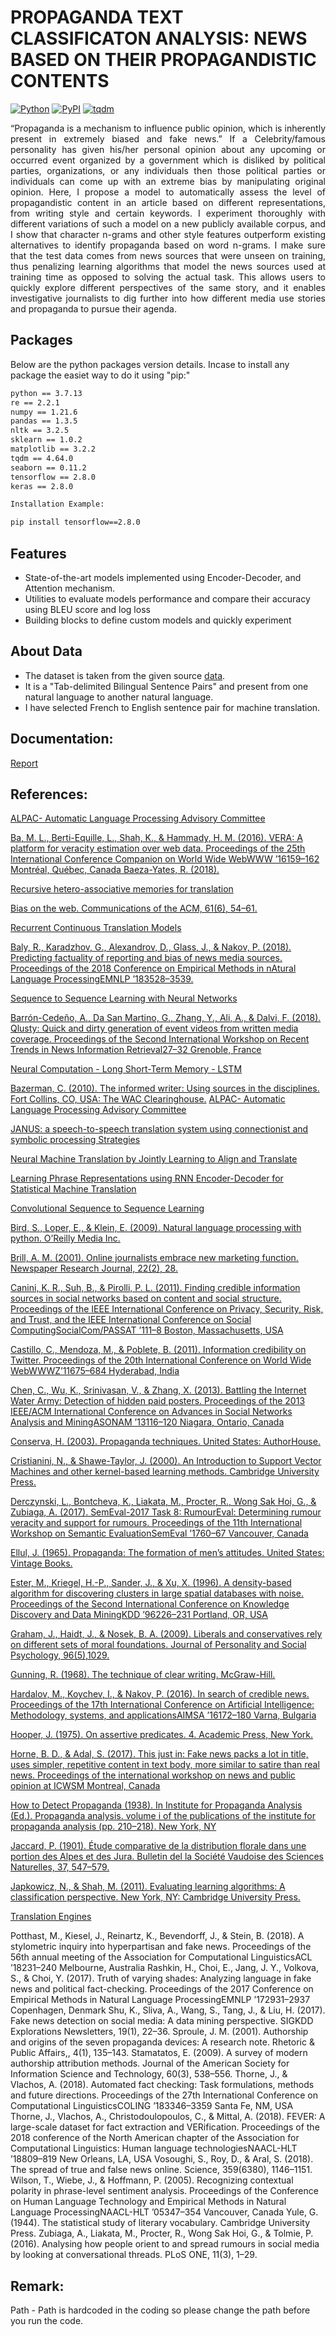 # PROPAGANDA TEXT CLASSIFICATON ANALYSIS: NEWS BASED ON THEIR PROPAGANDISTIC CONTENTS
[![Python](https://warehouse-camo.ingress.cmh1.psfhosted.org/582ab2eba9d0e0f4acbea2fd883f604349908147/68747470733a2f2f696d672e736869656c64732e696f2f707970692f707976657273696f6e732f74656e736f72666c6f772e7376673f7374796c653d706c6173746963)](https://pypi.org/project/tensorflow/2.8.0/)
[![PyPI](https://warehouse-camo.ingress.cmh1.psfhosted.org/76cd0764983d405a55b91b028b8ea467797f1816/68747470733a2f2f62616467652e667572792e696f2f70792f74656e736f72666c6f772e737667)](https://pypi.org/project/tensorflow/2.8.0/)
[![tqdm](https://warehouse-camo.ingress.cmh1.psfhosted.org/6c7e16a4732b3e24d08c464d155bde3b89d95f80/68747470733a2f2f696d672e736869656c64732e696f2f707970692f707976657273696f6e732f7471646d2e7376673f6c6f676f3d707974686f6e266c6f676f436f6c6f723d7768697465)](https://pypi.org/project/tqdm/4.64.0/)


<p align="justify">
    “Propaganda is a mechanism to influence public opinion, which is inherently present in extremely biased and fake news.” If a Celebrity/famous personality has given his/her personal opinion about any upcoming or occurred event organized by a government which is disliked by political parties, organizations, or any individuals then those political parties or individuals can come up with an extreme bias by manipulating original opinion. Here, I propose a model to automatically assess the level of propagandistic content in an article based on different representations, from writing style and certain keywords. I experiment thoroughly with different variations of such a model on a new publicly available corpus, and I show that character n-grams and other style features outperform existing alternatives to identify propaganda based on word n-grams. I make sure that the test data comes from news sources that were unseen on training, thus penalizing learning algorithms that model the news sources used at training time as opposed to solving the actual task. This allows users to quickly explore different perspectives of the same story, and it enables investigative journalists to dig further into how different media use stories and propaganda to pursue their agenda.
</p>

## Packages

Below are the python packages version details. Incase to install any package the easiet way to do it using "pip:"

```bash
python == 3.7.13
re == 2.2.1       
numpy == 1.21.6       
pandas == 1.3.5        
nltk == 3.2.5
sklearn == 1.0.2
matplotlib == 3.2.2
tqdm == 4.64.0
seaborn == 0.11.2
tensorflow == 2.8.0
keras == 2.8.0

Installation Example:

pip install tensorflow==2.8.0
```

## Features

* State-of-the-art models implemented using Encoder-Decoder, and Attention mechanism.
* Utilities to evaluate models performance and compare their accuracy using BLEU score and log loss
* Building blocks to define custom models and quickly experiment

## About Data

* The dataset is taken from the given source [data](http://www.manythings.org/anki/).
* It is a "Tab-delimited Bilingual Sentence Pairs" and present from one natural language to another natural language.
* I have selected French to English sentence pair for machine translation.



## Documentation:

[Report](https://github.com/mofasa-20/PROPAGANDA-TEXT-CLASSIFICATON-ANALYSIS-/upload/main/Report)

## References:
[ALPAC- Automatic Language Processing Advisory Committee](https://en.wikipedia.org/wiki/ALPAC)

[Ba, M. L., Berti-Equille, L., Shah, K., & Hammady, H. M. (2016). VERA: A platform for veracity estimation over web data. Proceedings of the 25th International Conference Companion on World Wide WebWWW ’16159–162 Montréal, Québec, Canada Baeza-Yates, R. (2018).](https://dl.acm.org/doi/10.1145/2872518.2890536)

[Recursive hetero-associative memories for translation](https://citeseerx.ist.psu.edu/viewdoc/download?doi=10.1.1.43.1968&rep=rep1&type=pdf)

[Bias on the web. Communications of the ACM, 61(6), 54–61.](https://dl.acm.org/doi/10.1145/2872518.2890536)

[Recurrent Continuous Translation Models](https://aclanthology.org/D13-1176/)

[Baly, R., Karadzhov, G., Alexandrov, D., Glass, J., & Nakov, P. (2018). Predicting factuality of reporting and bias of news media sources. Proceedings of the 2018 Conference on Empirical Methods in nAtural Language ProcessingEMNLP ’183528–3539.](https://aclanthology.org/D18-1389/)

[Sequence to Sequence Learning with Neural Networks](https://proceedings.neurips.cc/paper/2014/file/a14ac55a4f27472c5d894ec1c3c743d2-Paper.pdf)

[Barrón-Cedeño, A., Da San Martino, G., Zhang, Y., Ali, A., & Dalvi, F. (2018). Qlusty: Quick and dirty generation of event videos from written media coverage. Proceedings of the Second International Workshop on Recent Trends in News Information Retrieval27–32 Grenoble, France](https://www.scopus.com/home.uri)

[Neural Computation - Long Short-Term Memory - LSTM ](https://direct.mit.edu/neco/article-abstract/9/8/1735/6109/Long-Short-Term-Memory?redirectedFrom=fulltext)

[Bazerman, C. (2010). The informed writer: Using sources in the disciplines. Fort Collins, CO, USA: The WAC Clearinghouse.](https://scholar.google.com/scholar_lookup?title=The%20informed%20writer%3A%20Using%20sources%20in%20the%20disciplines&author=C.%20Bazerman&publication_year=2010)
[ALPAC- Automatic Language Processing Advisory Committee](https://en.wikipedia.org/wiki/ALPAC)

[JANUS: a speech-to-speech translation system using connectionist and symbolic processing Strategies](https://isl.anthropomatik.kit.edu/downloads/CP_1991_JANUS-_A_Speech-to-Speech_Translation_System_Using_Connectionist_and_Symbolic_Processing_Strategies(1).pdf)

[Neural Machine Translation by Jointly Learning to Align and Translate](https://arxiv.org/abs/1409.0473#)

[Learning Phrase Representations using RNN Encoder-Decoder for Statistical Machine Translation](https://arxiv.org/abs/1406.1078)

[Convolutional Sequence to Sequence Learning](https://arxiv.org/abs/1705.03122)

[Bird, S., Loper, E., & Klein, E. (2009). Natural language processing with python. O’Reilly Media Inc.](https://books.google.ca/books?hl=en&lr=&id=KGIbfiiP1i4C&oi=fnd&pg=PR5&ots=Y4EfA1OBH5&sig=EHdt_ZsUX0AWJ4CzvD5QPFhCQ0s&redir_esc=y#v=onepage&q&f=false)

[Brill, A. M. (2001). Online journalists embrace new marketing function. Newspaper Research Journal, 22(2), 28.](https://journals.sagepub.com/doi/10.1177/073953290102200203)

[Canini, K. R., Suh, B., & Pirolli, P. L. (2011). Finding credible information sources in social networks based on content and social structure. Proceedings of the IEEE International Conference on Privacy, Security, Risk, and Trust, and the IEEE International Conference on Social ComputingSocialCom/PASSAT ’111–8 Boston, Massachusetts, USA](https://ieeexplore.ieee.org/document/6113088)

[Castillo, C., Mendoza, M., & Poblete, B. (2011). Information credibility on Twitter. Proceedings of the 20th International Conference on World Wide WebWWWZ’11675–684
Hyderabad, India](https://dl.acm.org/doi/10.1145/1963405.1963500)

[Chen, C., Wu, K., Srinivasan, V., & Zhang, X. (2013). Battling the Internet Water Army: Detection of hidden paid posters. Proceedings of the 2013 IEEE/ACM International Conference on Advances in Social Networks Analysis and MiningASONAM ’13116–120 Niagara, Ontario, Canada](https://dl.acm.org/doi/10.1145/2492517.2492637)

[Conserva, H. (2003). Propaganda techniques. United States: AuthorHouse.](https://books.google.ca/books?hl=en&lr=&id=5ip9vVZ-H4sC&oi=fnd&pg=PA2&ots=xjzMk6Fg7v&sig=6sdQuYJQOp1X0EkLKLWG52aHx6Q&redir_esc=y#v=onepage&q&f=false)

[Cristianini, N., & Shawe-Taylor, J. (2000). An Introduction to Support Vector Machines and other kernel-based learning methods. Cambridge University Press.](https://books.google.ca/books?hl=en&lr=&id=_PXJn_cxv0AC&oi=fnd&pg=PR9&ots=xTSd6B3qYf&sig=mOQjOmF1DZ3-G4lFbsGVX9lWu6o&redir_esc=y#v=onepage&q&f=false)

[Derczynski, L., Bontcheva, K., Liakata, M., Procter, R., Wong Sak Hoi, G., & Zubiaga, A. (2017). SemEval-2017 Task 8: RumourEval: Determining rumour veracity and
support for rumours. Proceedings of the 11th International Workshop on Semantic EvaluationSemEval ’1760–67 Vancouver, Canada](https://arxiv.org/abs/1704.05972)

[Ellul, J. (1965). Propaganda: The formation of men’s attitudes. United States: Vintage Books.](https://d1wqtxts1xzle7.cloudfront.net/52794526/Propaganda_-The_Formation_Of_Mens_Attitudes_By_Jacques_Ellul-with-cover-page-v2.pdf?Expires=1660436647&Signature=giCcyh1FxWOySvDCygdhyJVUMeN-GTKzwCeE5TeW7BSb-~T9Pi9e27zX6pZS7s~m6wt~a-G3bMWStcvrQtVxCXbVL1qqDlWFgPlx~X86Q2DJwqm~FPTZr7X8jyWMIiGdpU5-ailPSpYOLMf-nuZFm19KnNJfvuZ~bwaB5IONNENW5xPjFdk48QePkgSvYQByT72RBS2g6Ngxyc5X3U~cEVilyoVYW-7eUDJ5RqbjhbiNdEslT63k9Ui1W6Wha4E4XBuDGjV5cihOQ62k0wbZ5wpuDUYn~xzMYaKj3PiemXthYJv5a2jKQbJoS4vM~pRwCwVC4kyf12eHZkoz2PuQCw__&Key-Pair-Id=APKAJLOHF5GGSLRBV4ZA)

[Ester, M., Kriegel, H.-P., Sander, J., & Xu, X. (1996). A density-based algorithm for discovering clusters in large spatial databases with noise. Proceedings of the Second International Conference on Knowledge Discovery and Data MiningKDD ’96226–231 Portland, OR, USA](https://www.aaai.org/Papers/KDD/1996/KDD96-037.pdf?source=post_page)

[Graham, J., Haidt, J., & Nosek, B. A. (2009). Liberals and conservatives rely on different sets of moral foundations. Journal of Personality and Social Psychology, 96(5),1029.](https://psycnet.apa.org/doiLanding?doi=10.1037%2Fa0015141)

[Gunning, R. (1968). The technique of clear writing. McGraw-Hill.](https://agris.fao.org/agris-search/search.do?recordID=US201300348129)

[Hardalov, M., Koychev, I., & Nakov, P. (2016). In search of credible news. Proceedings of the 17th International Conference on Artificial Intelligence: Methodology, systems, and applicationsAIMSA ’16172–180 Varna, Bulgaria](https://link.springer.com/chapter/10.1007/978-3-319-44748-3_17)

[Hooper, J. (1975). On assertive predicates. 4. Academic Press, New York.](https://onlinelibrary.wiley.com/doi/10.1002/9781118611463.wbielsi003)

[Horne, B. D., & Adal, S. (2017). This just in: Fake news packs a lot in title, uses simpler, repetitive content in text body, more similar to satire than real news. Proceedings of the international workshop on news and public opinion at ICWSM Montreal, Canada](https://www.aaai.org/ocs/index.php/ICWSM/ICWSM17/paper/view/15772/14898)

[How to Detect Propaganda (1938). In Institute for Propaganda Analysis (Ed.). Propaganda analysis. volume i of the publications of the institute for propaganda analysis (pp. 210–218). New York, NY](https://www.scopus.com/home.uri)

[Jaccard, P. (1901). Étude comparative de la distribution florale dans une portion des Alpes et des Jura. Bulletin del la Société Vaudoise des Sciences Naturelles, 37,
547–579.](https://cir.nii.ac.jp/crid/1570009750546179712)

[Japkowicz, N., & Shah, M. (2011). Evaluating learning algorithms: A classification perspective. New York, NY: Cambridge University Press.](https://books.google.ca/books?hl=en&lr=&id=VoWIIOKVzR4C&oi=fnd&pg=PR7&ots=5y80VGQzKF&sig=-jl5r6f6JA0_VfZICyPSXLfbR2o&redir_esc=y#v=onepage&q&f=false)


[Translation Engines](https://www.academia.edu/5965803/Translation_Engines_Techniques_for_Machine_Translation_Arturo_Trujillo_Springer_Verlag_Applied_Computing_Heidelberg_1999_ISBN_1_85233_057_0111)



Potthast, M., Kiesel, J., Reinartz, K., Bevendorff, J., & Stein, B. (2018). A stylometric inquiry into hyperpartisan and fake news. Proceedings of the 56th annual meeting of the
Association for Computational LinguisticsACL ’18231–240 Melbourne, Australia
Rashkin, H., Choi, E., Jang, J. Y., Volkova, S., & Choi, Y. (2017). Truth of varying shades: Analyzing language in fake news and political fact-checking. Proceedings of the
2017 Conference on Empirical Methods in Natural Language ProcessingEMNLP ’172931–2937 Copenhagen, Denmark
Shu, K., Sliva, A., Wang, S., Tang, J., & Liu, H. (2017). Fake news detection on social media: A data mining perspective. SIGKDD Explorations Newsletters, 19(1), 22–36.
Sproule, J. M. (2001). Authorship and origins of the seven propaganda devices: A research note. Rhetoric & Public Affairs,, 4(1), 135–143.
Stamatatos, E. (2009). A survey of modern authorship attribution methods. Journal of the American Society for Information Science and Technology, 60(3), 538–556.
Thorne, J., & Vlachos, A. (2018). Automated fact checking: Task formulations, methods and future directions. Proceedings of the 27th International Conference on
Computational LinguisticsCOLING ’183346–3359 Santa Fe, NM, USA
Thorne, J., Vlachos, A., Christodoulopoulos, C., & Mittal, A. (2018). FEVER: A large-scale dataset for fact extraction and VERification. Proceedings of the 2018 conference of
the North American chapter of the Association for Computational Linguistics: Human language technologiesNAACL-HLT ’18809–819 New Orleans, LA, USA
Vosoughi, S., Roy, D., & Aral, S. (2018). The spread of true and false news online. Science, 359(6380), 1146–1151.
Wilson, T., Wiebe, J., & Hoffmann, P. (2005). Recognizing contextual polarity in phrase-level sentiment analysis. Proceedings of the Conference on Human Language
Technology and Empirical Methods in Natural Language ProcessingNAACL-HLT ’05347–354 Vancouver, Canada
Yule, G. (1944). The statistical study of literary vocabulary. Cambridge University Press.
Zubiaga, A., Liakata, M., Procter, R., Wong Sak Hoi, G., & Tolmie, P. (2016). Analysing how people orient to and spread rumours in social media by looking at
conversational threads. PLoS ONE, 11(3), 1–29.


## Remark:
Path - Path is hardcoded in the coding so please change the path before you run the code.


